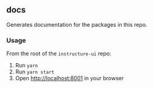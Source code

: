 ## __docs__

Generates documentation for the packages in this repo.

### Usage

From the root of the `instructure-ui` repo:

1. Run `yarn`
1. Run `yarn start`
1. Open [http://localhost:8001](http://localhost:8001) in your browser

